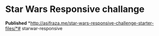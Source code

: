 # Star Wars Responsive challange

**Published** *http://asifraza.me/star-wars-responsive-challenge-starter-files/*# starwar-responsive
